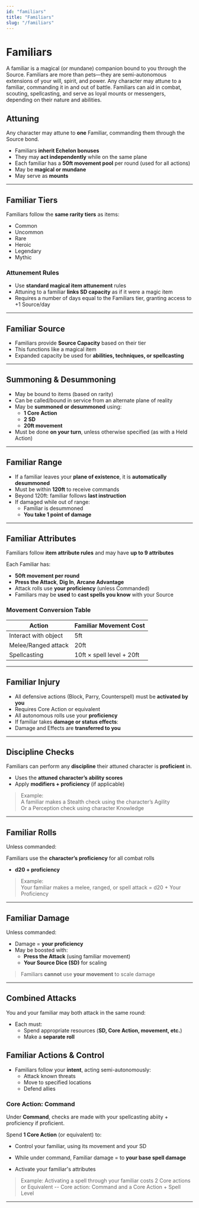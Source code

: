 ```yaml
---
id: "familiars"
title: "Familiars"
slug: "/familiars"
---
```


# Familiars

A familiar is a magical (or mundane) companion bound to you through the Source.
Familiars are more than pets—they are semi-autonomous extensions of your will, spirit, and power.
Any character may attune to a familiar, commanding it in and out of battle. Familiars can aid in combat, scouting, spellcasting, and serve as loyal mounts or messengers, depending on their nature and abilities.

## Attuning

Any character may attune to **one** Familiar, commanding them through the Source bond.

- Familiars **inherit Echelon bonuses**
- They may **act independently** while on the same plane
- Each familiar has a **50ft movement pool** per round (used for all actions)
- May be **magical or mundane**
- May serve as **mounts**

---

## Familiar Tiers

Familiars follow the **same rarity tiers** as items:

- Common  
- Uncommon  
- Rare  
- Heroic  
- Legendary  
- Mythic

### Attunement Rules

- Use **standard magical item attunement** rules
- Attuning to a familiar **links SD capacity** as if it were a magic item
- Requires a number of days equal to the Familiars tier, granting access to +1 Source/day

---

## Familiar Source

- Familiars provide **Source Capacity** based on their tier
- This functions like a magical item
- Expanded capacity be used for **abilities, techniques, or spellcasting**

---

## Summoning & Desummoning

- May be bound to items (based on rarity)
- Can be called/bound in service from an alternate plane of reality
- May be **summoned or desummoned** using:
  - **1 Core Action**
  - **2 SD**
  - **20ft movement**
- Must be done **on your turn**, unless otherwise specified (as with a Held Action)

---

## Familiar Range

- If a familiar leaves your **plane of existence**, it is **automatically desummoned**
- Must be within **120ft** to receive commands
- Beyond 120ft: familiar follows **last instruction**
- If damaged while out of range:
  - Familiar is desummoned
  - **You take 1 point of damage**

---

## Familiar Attributes

Familiars follow **item attribute rules** and may have **up to 9 attributes**

Each Familiar has:

- **50ft movement per round**
- **Press the Attack**, **Dig In**, **Arcane Advantage**
- Attack rolls use **your proficiency** (unless Commanded)
- Familiars may be **used** to **cast spells you know** with your Source

### Movement Conversion Table

| Action              | Familiar Movement Cost           |
|---------------------|----------------------------------|
| Interact with object| 5ft                              |
| Melee/Ranged attack | 20ft                             |
| Spellcasting        | 10ft × spell level + 20ft        |

---

## Familiar Injury

- All defensive actions (Block, Parry, Counterspell) must be **activated by you**
- Requires Core Action or equivalent
- All autonomous rolls use your **proficiency**
- If familiar takes **damage or status effects**:
- Damage and Effects are **transferred to you**

---

## Discipline Checks

Familiars can perform any **discipline** their attuned character is **proficient** in.

- Uses the **attuned character’s ability scores**
- Apply **modifiers + proficiency** (if applicable)

> Example:  
> A familiar makes a Stealth check using the character’s Agility  
> Or a Perception check using character Knowledge

---

## Familiar Rolls

Unless commanded:

Familiars use the **character’s proficiency** for all combat rolls 

- **d20 + proficiency**  

> Example:  
> Your familiar makes a melee, ranged, or spell attack = d20 + Your Proficiency 

---

## Familiar Damage

Unless commanded:

- Damage = **your proficiency**
- May be boosted with:
  - **Press the Attack** (using familiar movement)
  - **Your Source Dice (SD)** for scaling

> Familiars **cannot** use **your movement** to scale damage

---

## Combined Attacks

You and your familiar may both attack in the same round:

- Each must:
  - Spend appropriate resources (**SD, Core Action, movement, etc.**)
  - Make a **separate roll**


## Familiar Actions & Control

- Familiars follow your **intent**, acting semi-autonomously:
  - Attack known threats
  - Move to specified locations
  - Defend allies

### Core Action: Command

Under **Command**, checks are made with your spellcasting abiity + proficiency if proficient.

Spend **1 Core Action** (or equivalent) to:

- Control your familiar, using its movement and your SD

- While under command, Familiar damage = to **your base spell damage**

- Activate your familiar's attributes

> Example: Activating a spell through your familiar costs 2 Core actions or Equivalent -- Core action: Command and a Core Action + Spell Level 

---


